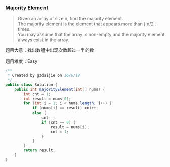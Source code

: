 ### [Majority Element](https://leetcode.com/problems/majority-element/)

> Given an array of size n, find the majority element.  <br/>
> The majority element is the element that appears more than ⌊ n/2 ⌋ times. <br/>
> You may assume that the array is non-empty and the majority element always exist in the array.

题目大意：找出数组中出现次数超过一半的数

题目难度：Easy

```java
/**
 * Created by gzdaijie on 16/6/19
 */
public class Solution {
    public int majorityElement(int[] nums) {
        int cnt = 1;
        int result = nums[0];
        for (int i = 1; i < nums.length; i++) {
            if (nums[i] == result) cnt++;
            else {
                cnt--;
                if (cnt == 0) {
                    result = nums[i];
                    cnt = 1;
                }
            }
        }
        return result;
    }
}
```